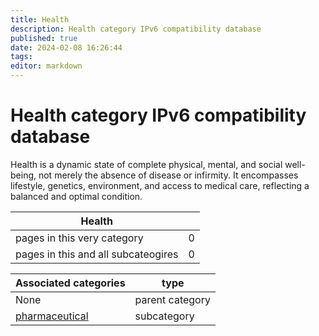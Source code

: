 ```yaml
---
title: Health
description: Health category IPv6 compatibility database
published: true
date: 2024-02-08 16:26:44 
tags:
editor: markdown
---
```


# Health category IPv6 compatibility database


Health is a dynamic state of complete physical, mental, and social well-being, not merely the absence of disease or infirmity. It encompasses lifestyle, genetics, environment, and access to medical care, reflecting a balanced and optimal condition.


| Health   |   |
| - | - |
| pages in this very category | 0 |
| pages in this and all subcateogires | 0 |

| Associated categories | type |
| - | - |
| None | parent category |
| [pharmaceutical](./pharmaceutical) | subcategory |